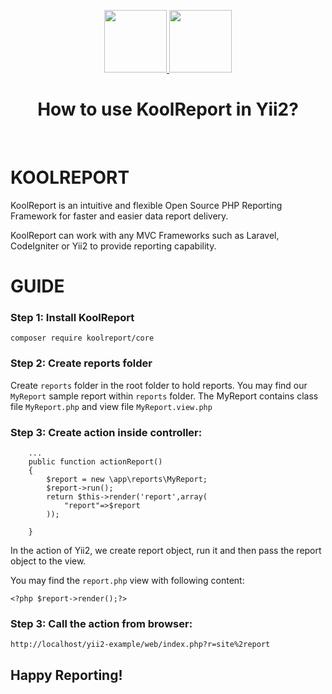 <p align="center">
    <a href="https://www.koolreport.com" target="_blank">
        <img src="https://avatars0.githubusercontent.com/u/993323" height="100px">
        <img src="https://cdn.koolreport.com/assets/images/bar.png" height="100px">
    </a>
    <h1 align="center">How to use KoolReport in Yii2?</h1>
    <br>
</p>

# KOOLREPORT

KoolReport is an intuitive and flexible Open Source PHP Reporting Framework for faster and easier data report delivery.

KoolReport can work with any MVC Frameworks such as Laravel, CodeIgniter or Yii2 to provide reporting capability.

# GUIDE

### Step 1: Install KoolReport

```
composer require koolreport/core
```

### Step 2: Create reports folder

Create `reports` folder in the root folder to hold reports. You may find our `MyReport` sample report within `reports` folder. The MyReport contains class file `MyReport.php` and view file `MyReport.view.php`

### Step 3: Create action inside controller:

```
    ...
    public function actionReport()
    {
        $report = new \app\reports\MyReport;
        $report->run();
        return $this->render('report',array(
            "report"=>$report
        ));
        
    }
```

In the action of Yii2, we create report object, run it and then pass the report object to the view.

You may find the `report.php` view with following content:

```
<?php $report->render();?>
```

### Step 3: Call the action from browser:

```
http://localhost/yii2-example/web/index.php?r=site%2report
```

## Happy Reporting!